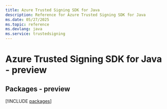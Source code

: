```yaml
---
title: Azure Trusted Signing SDK for Java
description: Reference for Azure Trusted Signing SDK for Java
ms.date: 05/27/2025
ms.topic: reference
ms.devlang: java
ms.service: trustedsigning
---
```

# Azure Trusted Signing SDK for Java - preview
## Packages - preview
[!INCLUDE [packages](trusted-signing-index.md)]